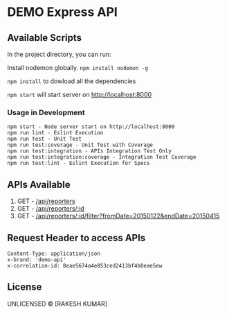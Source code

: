 # DEMO Express API

## Available Scripts
In the project directory, you can run:

Install nodemon globally. `npm install nodemon -g`

`npm install` to dowload all the dependencies

`npm start` will start server on [http://localhost:8000](http://localhost:8000)


### Usage in Development

    npm start - Node server start on http://localhost:8000
    npm run lint - Eslint Execution
    npm run test - Unit Test
    npm run test:coverage - Unit Test with Coverage
    npm run test:integration - APIs Integration Test Only
    npm run test:integration:coverage - Integration Test Coverage
    npm run test:lint - Eslint Execution for Specs


## APIs Available
   1. GET - [/api/reporters](http://localhost:3000/api/reporters)
   2. GET - [/api/reporters/:id](http://localhost:3000/api/reporters/3bf4b8eae5674a4e853ced241e832016)
   2. GET - [/api/reporters/:id/filter?fromDate=20150122&endDate=20150415](http://localhost:3000/api/reporters/3bf4b8eae5674a4e853ced241e832016/filter?fromDate=20150122&endDate=20150415)


## Request Header to access APIs

    Content-Type: application/json
    x-brand: 'demo-api'
    x-correlation-id: 8eae5674a4e853ced2413bf4b8eae5ew

## License

UNLICENSED © [RAKESH KUMAR]
